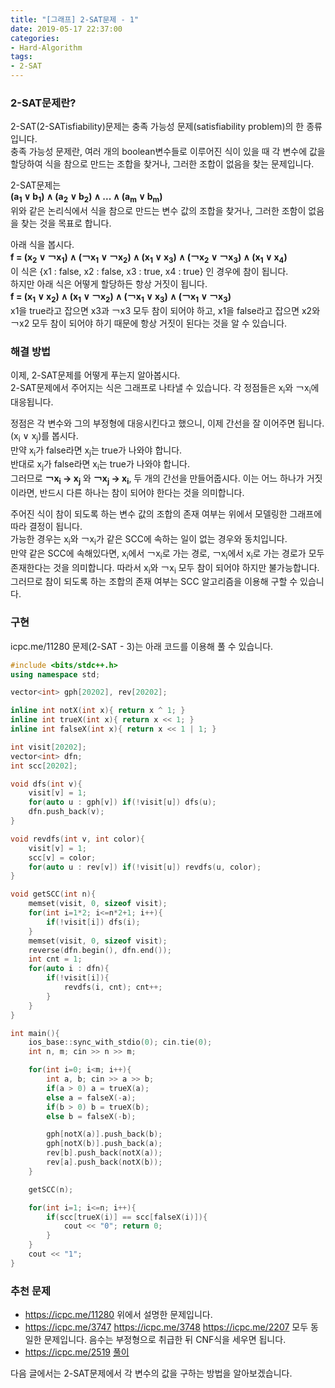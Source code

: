 ```yaml
---
title: "[그래프] 2-SAT문제 - 1"
date: 2019-05-17 22:37:00
categories:
- Hard-Algorithm
tags:
- 2-SAT
---
```


### 2-SAT문제란?
2-SAT(2-SATisfiability)문제는 충족 가능성 문제(satisfiability problem)의 한 종류입니다.<br>
충족 가능성 문제란, 여러 개의 boolean변수들로 이루어진 식이 있을 때 각 변수에 값을 할당하여 식을 참으로 만드는 조합을 찾거나, 그러한 조합이 없음을 찾는 문제입니다.

2-SAT문제는<br>
**(a<sub>1</sub> ∨ b<sub>1</sub>) ∧ (a<sub>2</sub> ∨ b<sub>2</sub>) ∧ ... ∧ (a<sub>m</sub> ∨ b<sub>m</sub>)** <br>
위와 같은 논리식에서 식을 참으로 만드는 변수 값의 조합을 찾거나, 그러한 조함이 없음을 찾는 것을 목표로 합니다.

아래 식을 봅시다.<br>
**f = (x<sub>2</sub> ∨ ￢x<sub>1</sub>) ∧ (￢x<sub>1</sub> ∨ ￢x<sub>2</sub>) ∧ (x<sub>1</sub> ∨ x<sub>3</sub>) ∧ (￢x<sub>2</sub> ∨ ￢x<sub>3</sub>) ∧ (x<sub>1</sub> ∨ x<sub>4</sub>)**<br>
이 식은 {x1 : false, x2 : false, x3 : true, x4 : true} 인 경우에 참이 됩니다.<Br>
하지만 아래 식은 어떻게 할당하든 항상 거짓이 됩니다.<br>
**f = (x<sub>1</sub> ∨ x<sub>2</sub>) ∧ (x<sub>1</sub> ∨ ￢x<sub>2</sub>) ∧ (￢x<sub>1</sub> ∨ x<sub>3</sub>) ∧ (￢x<sub>1</sub> ∨ ￢x<sub>3</sub>)**<br>
x1을 true라고 잡으면 x3과 ￢x3 모두 참이 되어야 하고, x1을 false라고 잡으면 x2와 ￢x2 모두 참이 되어야 하기 때문에 항상 거짓이 된다는 것을 알 수 있습니다.

### 해결 방법
이제, 2-SAT문제를 어떻게 푸는지 알아봅시다.<br>
2-SAT문제에서 주어지는 식은 그래프로 나타낼 수 있습니다. 각 정점들은 x<sub>i</sub>와 ￢x<sub>i</sub>에 대응됩니다.

정점은 각 변수와 그의 부정형에 대응시킨다고 했으니, 이제 간선을 잘 이어주면 됩니다. (x<sub>i</sub> ∨ x<sub>j</sub>)를 봅시다.<Br>
만약 x<sub>i</sub>가 false라면 x<sub>j</sub>는 true가 나와야 합니다.<br>
반대로 x<sub>j</sub>가 false라면 x<sub>i</sub>는 true가 나와야 합니다.<br>
그러므로 **￢x<sub>i</sub> → x<sub>j</sub>** 와 **￢x<sub>j</sub> → x<sub>i</sub>**, 두 개의 간선을 만들어줍시다. 이는 어느 하나가 거짓이라면, 반드시 다른 하나는 참이 되어야 한다는 것을 의미합니다.

주어진 식이 참이 되도록 하는 변수 값의 조합의 존재 여부는 위에서 모델링한 그래프에 따라 결정이 됩니다.<br>
가능한 경우는 x<sub>i</sub>와 ￢x<sub>i</sub>가 같은 SCC에 속하는 일이 없는 경우와 동치입니다.<Br>
만약 같은 SCC에 속해있다면, x<sub>i</sub>에서 ￢x<sub>i</sub>로 가는 경로, ￢x<sub>i</sub>에서 x<sub>i</sub>로 가는 경로가 모두 존재한다는 것을 의미합니다. 따라서 x<sub>i</sub>와 ￢x<sub>i</sub> 모두 참이 되어야 하지만 불가능합니다.<br>
그러므로 참이 되도록 하는 조합의 존재 여부는 SCC 알고리즘을 이용해 구할 수 있습니다.

### 구현
icpc.me/11280 문제(2-SAT - 3)는 아래 코드를 이용해 풀 수 있습니다.
```cpp
#include <bits/stdc++.h>
using namespace std;

vector<int> gph[20202], rev[20202];

inline int notX(int x){ return x ^ 1; }
inline int trueX(int x){ return x << 1; }
inline int falseX(int x){ return x << 1 | 1; }

int visit[20202];
vector<int> dfn;
int scc[20202];

void dfs(int v){
	visit[v] = 1;
	for(auto u : gph[v]) if(!visit[u]) dfs(u);
	dfn.push_back(v);
}

void revdfs(int v, int color){
	visit[v] = 1;
	scc[v] = color;
	for(auto u : rev[v]) if(!visit[u]) revdfs(u, color);
}

void getSCC(int n){
	memset(visit, 0, sizeof visit);
	for(int i=1*2; i<=n*2+1; i++){
		if(!visit[i]) dfs(i);
	}
	memset(visit, 0, sizeof visit);
	reverse(dfn.begin(), dfn.end());
	int cnt = 1;
	for(auto i : dfn){
		if(!visit[i]){
			revdfs(i, cnt); cnt++;
		}
	}
}

int main(){
	ios_base::sync_with_stdio(0); cin.tie(0);
	int n, m; cin >> n >> m;

	for(int i=0; i<m; i++){
		int a, b; cin >> a >> b;
		if(a > 0) a = trueX(a);
		else a = falseX(-a);
		if(b > 0) b = trueX(b);
		else b = falseX(-b);

		gph[notX(a)].push_back(b);
		gph[notX(b)].push_back(a);
		rev[b].push_back(notX(a));
		rev[a].push_back(notX(b));
	}

	getSCC(n);

	for(int i=1; i<=n; i++){
		if(scc[trueX(i)] == scc[falseX(i)]){
			cout << "0"; return 0;
		}
	}
	cout << "1";
}
```

### 추천 문제
* https://icpc.me/11280 위에서 설명한 문제입니다.
* https://icpc.me/3747 https://icpc.me/3748 https://icpc.me/2207 모두 동일한 문제입니다. 음수는 부정형으로 취급한 뒤 CNF식을 세우면 됩니다.
* https://icpc.me/2519 <a href = "https://justicehui.github.io/koi/2019/05/21/BOJ2519/">풀이</a>

다음 글에서는 2-SAT문제에서 각 변수의 값을 구하는 방법을 알아보겠습니다.
